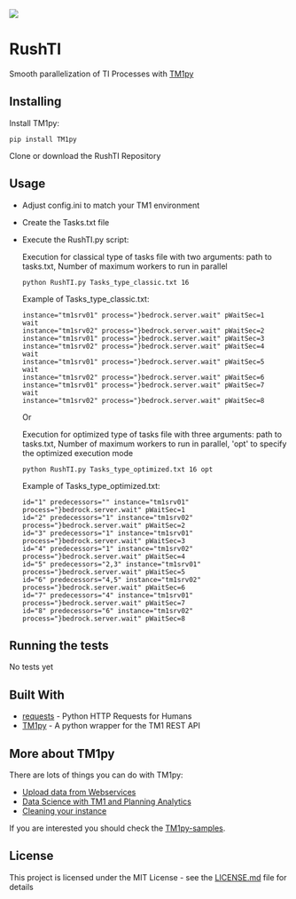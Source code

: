 <img src="https://s3-ap-southeast-2.amazonaws.com/downloads.cubewise.com/web_assets/CubewiseLogos/Final+logos_Rushti.png" />

# RushTI

Smooth parallelization of TI Processes with [TM1py](https://code.cubewise.com/tm1py-overview)

## Installing

Install TM1py:
```
pip install TM1py
```

Clone or download the RushTI Repository


## Usage

* Adjust config.ini to match your TM1 environment
* Create the Tasks.txt file
* Execute the RushTI.py script: 

  Execution for classical type of tasks file with two arguments: 
  path to tasks.txt, Number of maximum workers to run in parallel
  ```
  python RushTI.py Tasks_type_classic.txt 16
  ```

  Example of Tasks_type_classic.txt:
  ```
  instance="tm1srv01" process="}bedrock.server.wait" pWaitSec=1
  wait
  instance="tm1srv02" process="}bedrock.server.wait" pWaitSec=2
  instance="tm1srv01" process="}bedrock.server.wait" pWaitSec=3
  instance="tm1srv02" process="}bedrock.server.wait" pWaitSec=4
  wait
  instance="tm1srv01" process="}bedrock.server.wait" pWaitSec=5
  wait
  instance="tm1srv02" process="}bedrock.server.wait" pWaitSec=6
  instance="tm1srv01" process="}bedrock.server.wait" pWaitSec=7
  wait
  instance="tm1srv02" process="}bedrock.server.wait" pWaitSec=8
  ```

  Or

  Execution for optimized type of tasks file with three arguments: 
  path to tasks.txt, Number of maximum workers to run in parallel, 'opt' to specify the optimized execution mode
  ```
  python RushTI.py Tasks_type_optimized.txt 16 opt
  ```

  Example of Tasks_type_optimized.txt:
  ```
  id="1" predecessors="" instance="tm1srv01" process="}bedrock.server.wait" pWaitSec=1
  id="2" predecessors="1" instance="tm1srv02" process="}bedrock.server.wait" pWaitSec=2
  id="3" predecessors="1" instance="tm1srv01" process="}bedrock.server.wait" pWaitSec=3
  id="4" predecessors="1" instance="tm1srv02" process="}bedrock.server.wait" pWaitSec=4
  id="5" predecessors="2,3" instance="tm1srv01" process="}bedrock.server.wait" pWaitSec=5
  id="6" predecessors="4,5" instance="tm1srv02" process="}bedrock.server.wait" pWaitSec=6
  id="7" predecessors="4" instance="tm1srv01" process="}bedrock.server.wait" pWaitSec=7
  id="8" predecessors="6" instance="tm1srv02" process="}bedrock.server.wait" pWaitSec=8
  ```

## Running the tests

No tests yet


## Built With

* [requests](http://docs.python-requests.org/en/master/) - Python HTTP Requests for Humans
* [TM1py](https://github.com/cubewise-code/TM1py) - A python wrapper for the TM1 REST API

## More about TM1py
There are lots of things you can do with TM1py:
* [Upload data from Webservices](https://code.cubewise.com/tm1py-help-content/upload-exchange-rate-from-a-webservice)
* [Data Science with TM1 and Planning Analytics](https://code.cubewise.com/blog/data-science-with-tm1-planning-analytics)
* [Cleaning your instance](https://code.cubewise.com/tm1py-help-content/cleanup-your-tm1-application)

If you are interested you should check the [TM1py-samples](https://github.com/cubewise-code/TM1py-samples).


## License

This project is licensed under the MIT License - see the [LICENSE.md](LICENSE.md) file for details
